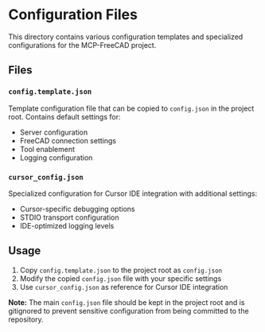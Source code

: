 # Configuration Files

This directory contains various configuration templates and specialized configurations for the MCP-FreeCAD project.

## Files

### `config.template.json`
Template configuration file that can be copied to `config.json` in the project root. Contains default settings for:
- Server configuration
- FreeCAD connection settings
- Tool enablement
- Logging configuration

### `cursor_config.json`
Specialized configuration for Cursor IDE integration with additional settings:
- Cursor-specific debugging options
- STDIO transport configuration
- IDE-optimized logging levels

## Usage

1. Copy `config.template.json` to the project root as `config.json`
2. Modify the copied `config.json` file with your specific settings
3. Use `cursor_config.json` as reference for Cursor IDE integration

**Note:** The main `config.json` file should be kept in the project root and is gitignored to prevent sensitive configuration from being committed to the repository. 
